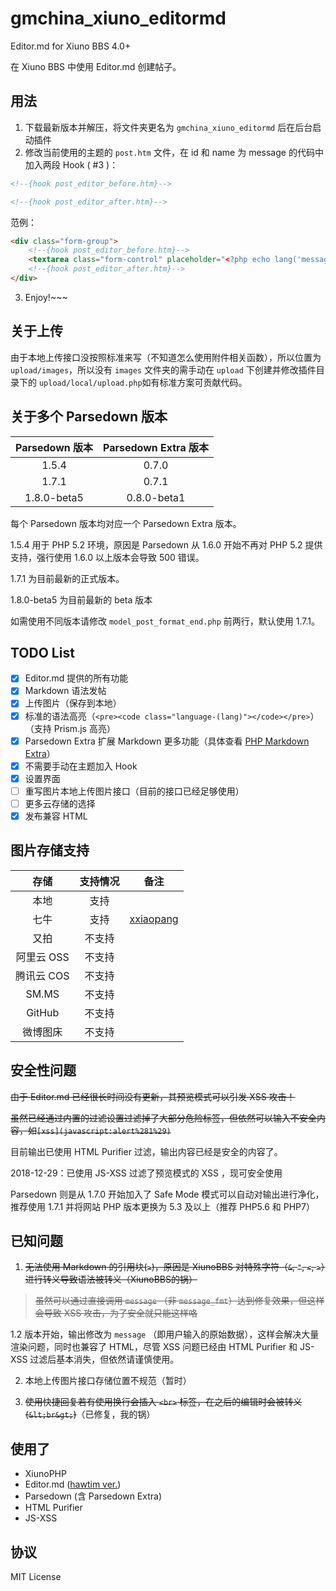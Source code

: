 # gmchina_xiuno_editormd
Editor.md for Xiuno BBS 4.0+

在 Xiuno BBS 中使用 Editor.md 创建帖子。

## 用法

1. 下载最新版本并解压，将文件夹更名为 `gmchina_xiuno_editormd` 后在后台启动插件
2. 修改当前使用的主题的 `post.htm` 文件，在 id 和 name 为 message 的代码中加入两段 Hook ( #3 )：
```html
<!--{hook post_editor_before.htm}-->
```
```html
<!--{hook post_editor_after.htm}-->
```
范例：
```html
<div class="form-group">
    <!--{hook post_editor_before.htm}-->
    <textarea class="form-control" placeholder="<?php echo lang('message');?>" name="message" id="message"><?php echo $form_message;?></textarea>
    <!--{hook post_editor_after.htm}-->
</div>
```
3. Enjoy!~~~

## 关于上传

由于本地上传接口没按照标准来写（不知道怎么使用附件相关函数），所以位置为 `upload/images`，所以没有 `images` 文件夹的需手动在 `upload` 下创建并修改插件目录下的 `upload/local/upload.php`如有标准方案可贡献代码。

## 关于多个 Parsedown 版本

| Parsedown 版本 | Parsedown Extra 版本 |
| :------------: | :------------------: |
| 1.5.4 | 0.7.0 |
| 1.7.1 | 0.7.1 |
| 1.8.0-beta5 | 0.8.0-beta1 |

每个 Parsedown 版本均对应一个 Parsedown Extra 版本。

1.5.4 用于 PHP 5.2 环境，原因是 Parsedown 从 1.6.0 开始不再对 PHP 5.2 提供支持，强行使用 1.6.0 以上版本会导致 500 错误。

1.7.1 为目前最新的正式版本。

1.8.0-beta5 为目前最新的 beta 版本

如需使用不同版本请修改 `model_post_format_end.php` 前两行，默认使用 1.7.1。

## TODO List

- [x] Editor.md 提供的所有功能
- [x] Markdown 语法发帖
- [x] 上传图片（保存到本地）
- [x] 标准的语法高亮（`<pre><code class="language-(lang)"></code></pre>`）（支持 Prism.js 高亮）
- [x] Parsedown Extra 扩展 Markdown 更多功能（具体查看 [PHP Markdown Extra](https://michelf.ca/projects/php-markdown/extra)）
- [x] 不需要手动在主题加入 Hook
- [x] 设置界面
- [ ] 重写图片本地上传图片接口（目前的接口已经足够使用）
- [ ] 更多云存储的选择
- [x] 发布兼容 HTML

## 图片存储支持

| 存储 | 支持情况 | 备注 |
| :------------: | :-------------: | :-------------: |
| 本地 | 支持 |     |
| 七牛 | 支持 |[xxiaopang](https://gitee.com/xxiaopang/xiaopang_editor)|
| 又拍 | 不支持 |     |
| 阿里云 OSS | 不支持 |     |
| 腾讯云 COS | 不支持 |     |
| SM.MS | 不支持 |     |
| GitHub | 不支持 |     |
| 微博图床 | 不支持 |     |

## 安全性问题

~~由于 Editor.md 已经很长时间没有更新，其预览模式可以引发 XSS 攻击！~~

~~虽然已经通过内置的过滤设置过滤掉了大部分危险标签，但依然可以输入不安全内容，如`[xss](javascript:alert%281%29)`~~

目前输出已使用 HTML Purifier 过滤，输出内容已经是安全的内容了。

2018-12-29：已使用 JS-XSS 过滤了预览模式的 XSS ，现可安全使用

Parsedown 则是从 1.7.0 开始加入了 Safe Mode 模式可以自动对输出进行净化，推荐使用 1.7.1 并将网站 PHP 版本更换为 5.3 及以上（推荐 PHP5.6 和 PHP7）

## 已知问题

1. ~~无法使用 Markdown 的引用块(`>`)，原因是 XiunoBBS 对特殊字符（`&`, `"`, `<`, `>`）进行转义导致语法被转义（XiunoBBS的锅）~~

> ~~虽然可以通过直接调用 `message` （非 `message_fmt`）达到修复效果，但这样会导致 XSS 攻击，为了安全就只能这样咯~~

1.2 版本开始，输出修改为 `message` （即用户输入的原始数据），这样会解决大量渲染问题，同时也兼容了 HTML，尽管 XSS 问题已经由 HTML Purifier 和 JS-XSS 过滤后基本消失，但依然请谨慎使用。

2. 本地上传图片接口存储位置不规范（暂时）  

3. ~~使用快捷回复若有使用换行会插入 `<br>` 标签，在之后的编辑时会被转义(`&lt;br&gt;`)~~（已修复，我的锅）

## 使用了

- XiunoPHP
- Editor.md ([hawtim ver.](https://github.com/hawtim/editor.md))
- Parsedown (含 Parsedown Extra)
- HTML Purifier
- JS-XSS

## 协议

MIT License
